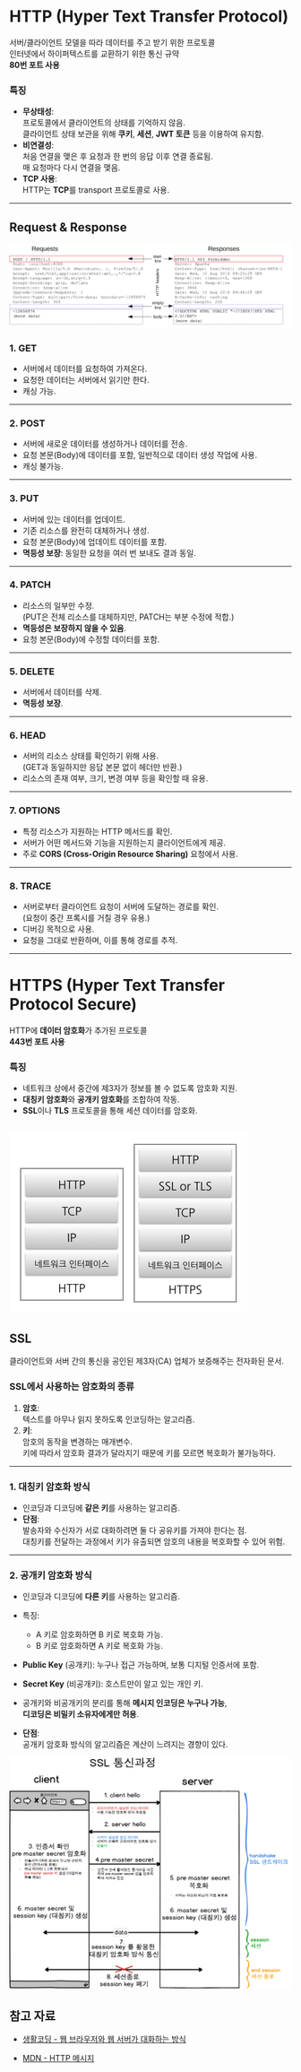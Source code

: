 # HTTP (Hyper Text Transfer Protocol)

서버/클라이언트 모델을 따라 데이터를 주고 받기 위한 프로토콜  
인터넷에서 하이퍼텍스트를 교환하기 위한 통신 규약  
**80번 포트 사용**  

### 특징
- **무상태성**:  
  프로토콜에서 클라이언트의 상태를 기억하지 않음.  
  클라이언트 상태 보관을 위해 **쿠키**, **세션**, **JWT 토큰** 등을 이용하여 유지함.
- **비연결성**:  
  처음 연결을 맺은 후 요청과 한 번의 응답 이후 연결 종료됨.  
  매 요청마다 다시 연결을 맺음.
- **TCP 사용**:  
  HTTP는 **TCP**를 transport 프로토콜로 사용.

---

## Request & Response
![요청,응답 구조](Network/img/network_http_1.png)

### 1. **GET**
- 서버에서 데이터를 요청하여 가져온다.
- 요청한 데이터는 서버에서 읽기만 한다.
- 캐싱 가능.

---

### 2. **POST**
- 서버에 새로운 데이터를 생성하거나 데이터를 전송.
- 요청 본문(Body)에 데이터를 포함, 일반적으로 데이터 생성 작업에 사용.
- 캐싱 불가능.

---

### 3. **PUT**
- 서버에 있는 데이터를 업데이트.
- 기존 리소스를 완전히 대체하거나 생성.
- 요청 본문(Body)에 업데이트 데이터를 포함.
- **멱등성 보장**: 동일한 요청을 여러 번 보내도 결과 동일.

---

### 4. **PATCH**
- 리소스의 일부만 수정.  
  (PUT은 전체 리소스를 대체하지만, PATCH는 부분 수정에 적합.)
- **멱등성은 보장하지 않을 수 있음**.
- 요청 본문(Body)에 수정할 데이터를 포함.

---

### 5. **DELETE**
- 서버에서 데이터를 삭제.
- **멱등성 보장**.

---

### 6. **HEAD**
- 서버의 리소스 상태를 확인하기 위해 사용.  
  (GET과 동일하지만 응답 본문 없이 헤더만 반환.)
- 리소스의 존재 여부, 크기, 변경 여부 등을 확인할 때 유용.

---

### 7. **OPTIONS**
- 특정 리소스가 지원하는 HTTP 메서드를 확인.
- 서버가 어떤 메서드와 기능을 지원하는지 클라이언트에게 제공.
- 주로 **CORS (Cross-Origin Resource Sharing)** 요청에서 사용.

---

### 8. **TRACE**
- 서버로부터 클라이언트 요청이 서버에 도달하는 경로를 확인.  
  (요청이 중간 프록시를 거칠 경우 유용.)
- 디버깅 목적으로 사용.
- 요청을 그대로 반환하며, 이를 통해 경로를 추적.

---

# HTTPS (Hyper Text Transfer Protocol Secure)

HTTP에 **데이터 암호화**가 추가된 프로토콜  
**443번 포트 사용**  

### 특징
- 네트워크 상에서 중간에 제3자가 정보를 볼 수 없도록 암호화 지원.
- **대칭키 암호화**와 **공개키 암호화**를 조합하여 작동.
- **SSL**이나 **TLS** 프로토콜을 통해 세션 데이터를 암호화.


![http와 https 계층](Network/img/network_http_2.png)
---

## SSL

클라이언트와 서버 간의 통신을 공인된 제3자(CA) 업체가 보증해주는 전자화된 문서.

### SSL에서 사용하는 암호화의 종류
1. **암호**:  
   텍스트를 아무나 읽지 못하도록 인코딩하는 알고리즘.
2. **키**:  
   암호의 동작을 변경하는 매개변수.  
   키에 따라서 암호화 결과가 달라지기 때문에 키를 모르면 복호화가 불가능하다.

---

### 1. **대칭키 암호화 방식**
- 인코딩과 디코딩에 **같은 키**를 사용하는 알고리즘.
- **단점**:  
  발송자와 수신자가 서로 대화하려면 둘 다 공유키를 가져야 한다는 점.  
  대칭키를 전달하는 과정에서 키가 유출되면 암호의 내용을 복호화할 수 있어 위험.

---

### 2. **공개키 암호화 방식**
- 인코딩과 디코딩에 **다른 키**를 사용하는 알고리즘.
- 특징:
  - A 키로 암호화하면 B 키로 복호화 가능.
  - B 키로 암호화하면 A 키로 복호화 가능.
- **Public Key** (공개키): 누구나 접근 가능하며, 보통 디지털 인증서에 포함.
- **Secret Key** (비공개키): 호스트만이 알고 있는 개인 키.
- 공개키와 비공개키의 분리를 통해 **메시지 인코딩은 누구나 가능**,  
  **디코딩은 비밀키 소유자에게만 허용**.

- **단점**:  
  공개키 암호화 방식의 알고리즘은 계산이 느려지는 경향이 있다.

![SSL 통신과정](Network/img/network_http_3.png)

## 참고 자료

- [생활코딩 - 웹 브라우저와 웹 서버가 대화하는 방식](https://opentutorials.org/course/228/4894)  


- [MDN - HTTP 메시지](https://developer.mozilla.org/ko/docs/Web/HTTP/Messages)  

